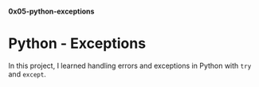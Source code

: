 #### 0x05-python-exceptions

# Python - Exceptions

In this project, I learned handling errors and exceptions in Python with `try` and `except`.


